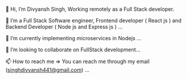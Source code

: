 👋 Hi, I’m Divyansh Singh, Working remotely as a Full Stack developer.





👀 I’m a Full Stack Software engineer,  Frontend developer ( React js ) and Backend Developer ( Node js and Express js ) ...



🌱 I’m currently implementing microservices in Nodejs ...


💞️ I’m looking to collaborate on FullStack development...



📫 How to reach me => You can reach me through my email (singhdivyansh441@gmail.com) ...
